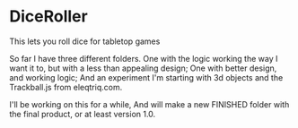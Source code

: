 # DiceRoller
This lets you roll dice for tabletop games

So far I have three different folders. One with the logic working the way I want it to, but with a less than appealing design; One with better design, and working logic; And an experiment I'm starting with 3d objects and the Trackball.js from eleqtriq.com.

I'll be working on this for a while, And will make a new FINISHED folder with the final product, or at least version 1.0.
